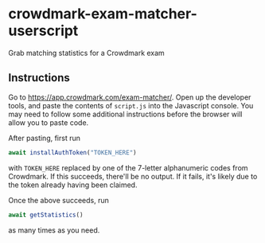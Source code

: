 # crowdmark-exam-matcher-userscript
Grab matching statistics for a Crowdmark exam

## Instructions
Go to https://app.crowdmark.com/exam-matcher/. Open up the developer tools, and paste the contents of `script.js` into the Javascript console.
You may need to follow some additional instructions before the browser will allow you to paste code.

After pasting, first run

```js
await installAuthToken("TOKEN_HERE")
```
with `TOKEN_HERE` replaced by one of the 7-letter alphanumeric codes from Crowdmark. If this succeeds, there'll be no output. If it fails, it's likely due to the token already having been claimed.

Once the above succeeds, run
```js
await getStatistics()
```
as many times as you need.
